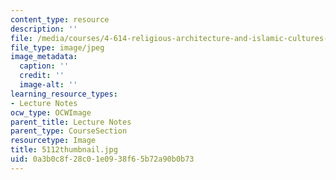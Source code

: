 ```yaml
---
content_type: resource
description: ''
file: /media/courses/4-614-religious-architecture-and-islamic-cultures-fall-2002/0a3b0c8f28c01e0938f65b72a90b0b73_5112thumbnail.jpg
file_type: image/jpeg
image_metadata:
  caption: ''
  credit: ''
  image-alt: ''
learning_resource_types:
- Lecture Notes
ocw_type: OCWImage
parent_title: Lecture Notes
parent_type: CourseSection
resourcetype: Image
title: 5112thumbnail.jpg
uid: 0a3b0c8f-28c0-1e09-38f6-5b72a90b0b73
---
```

